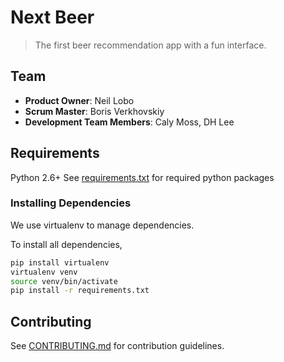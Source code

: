 # Next Beer

> The first beer recommendation app with a fun interface.

## Team

  - __Product Owner__: Neil Lobo
  - __Scrum Master__: Boris Verkhovskiy
  - __Development Team Members__: Caly Moss, DH Lee

## Requirements

Python 2.6+
See [requirements.txt](requirements.txt) for required python packages

### Installing Dependencies


We use virtualenv to manage dependencies.

To install all dependencies,

```sh
pip install virtualenv
virtualenv venv
source venv/bin/activate
pip install -r requirements.txt
```

## Contributing

See [CONTRIBUTING.md](CONTRIBUTING.md) for contribution guidelines.

